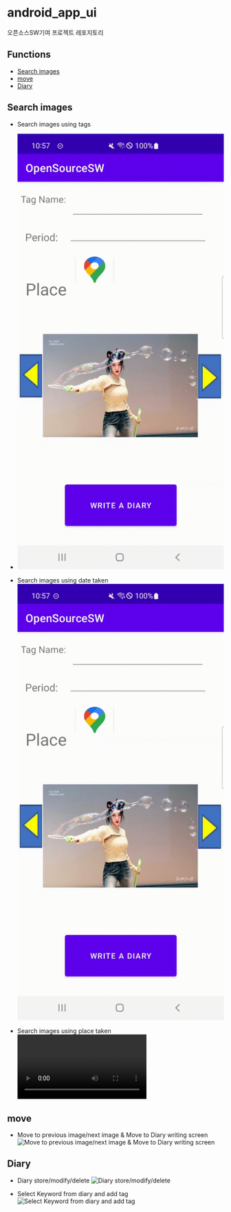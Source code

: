 # android_app_ui
오픈소스SW기여 프로젝트 레포지토리

## Functions

- [Search images](#search-images)
- [move](#move)
- [Diary](#diary)

## Search images
- Search images using tags
- ![Search images using tags](./simulation/tagsearch.gif)

- Search images using date taken
![Search images using date taken](./simulation/periodsearch.gif)

- Search images using place taken
![Search images using place taken](./simulation/placesearch.mp4)

## move
- Move to previous image/next image & Move to Diary writing screen
![Move to previous image/next image & Move to Diary writing screen](./simulation/imagemovediary.gif)

## Diary
- Diary store/modify/delete
![Diary store/modify/delete](./simulation/diarystoremodifydelete.gif)

- Select Keyword from diary and add tag
![Select Keyword from diary and add tag](./simulation/createtags.gif)
